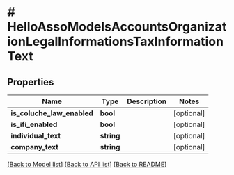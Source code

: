 # # HelloAssoModelsAccountsOrganizationLegalInformationsTaxInformationText

## Properties

Name | Type | Description | Notes
------------ | ------------- | ------------- | -------------
**is_coluche_law_enabled** | **bool** |  | [optional]
**is_ifi_enabled** | **bool** |  | [optional]
**individual_text** | **string** |  | [optional]
**company_text** | **string** |  | [optional]

[[Back to Model list]](../../README.md#models) [[Back to API list]](../../README.md#endpoints) [[Back to README]](../../README.md)
